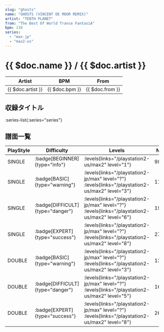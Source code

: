 ```yaml
---
slug: "ghosts"
name: "GHOSTS (VINCENT DE MOOR REMIX)"
artist: "TENTH PLANET"
from: "The Best Of World Trance FantasiA"
bpm: 138
series:
  - "max-jp"
  - "max2-us"
---
```


# {{ $doc.name }} / {{ $doc.artist }}

|Artist|BPM|From|
|------|---|----|
|{{ $doc.artist }}|{{ $doc.bpm }}|{{ $doc.from }}|

## 収録タイトル

:series-list{:series="series"}

## 譜面一覧

|PlayStyle|Difficulty|Levels|Notes|Movie|
|---------|----------|------|-----|-----|
|SINGLE| :badge[BEGINNER]{type="info"}| :levels{links="/playstation2-us/max2" level="1"}|98/0||
|SINGLE| :badge[BASIC]{type="warning"}| :levels{links="/playstation2-jp/max" level="?"} :levels{links="/playstation2-us/max2" level="3"}|119/12||
|SINGLE| :badge[DIFFICULT]{type="danger"}| :levels{links="/playstation2-jp/max" level="?"} :levels{links="/playstation2-us/max2" level="6"}|198/5||
|SINGLE| :badge[EXPERT]{type="success"}| :levels{links="/playstation2-jp/max" level="?"} :levels{links="/playstation2-us/max2" level="8"}|279/29||
|DOUBLE| :badge[BASIC]{type="warning"}| :levels{links="/playstation2-jp/max" level="?"} :levels{links="/playstation2-us/max2" level="3"}|131/4||
|DOUBLE| :badge[DIFFICULT]{type="danger"}| :levels{links="/playstation2-jp/max" level="?"} :levels{links="/playstation2-us/max2" level="5"}|163/9||
|DOUBLE| :badge[EXPERT]{type="success"}| :levels{links="/playstation2-jp/max" level="?"} :levels{links="/playstation2-us/max2" level="8"}|263/19||
